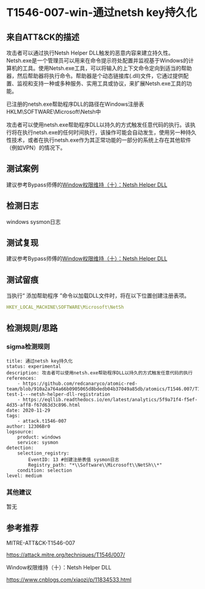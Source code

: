 # T1546-007-win-通过netsh key持久化

## 来自ATT&CK的描述

攻击者可以通过执行Netsh Helper DLL触发的恶意内容来建立持久性。Netsh.exe是一个管理员可以用来在命令提示符处配置并监视基于Windows的计算机的工具。使用Netsh.exe工具，可以将输入的上下文命令定向到适当的帮助器，然后帮助器将执行命令。帮助器是个动态链接库(.dll)文件，它通过提供配置、监视和支持一种或多种服务、实用工具或协议，来扩展Netsh.exe工具的功能。

已注册的netsh.exe帮助程序DLL的路径在Windows注册表HKLM\SOFTWARE\Microsoft\Netsh中

攻击者可以使用netsh.exe帮助程序DLL以持久的方式触发任意代码的执行。该执行将在执行netsh.exe的任何时间执行，该操作可能会自动发生，使用另一种持久性技术，或者在执行netsh.exe作为其正常功能的一部分的系统上存在其他软件（例如VPN）的情况下。

## 测试案例

建议参考Bypass师傅的[Window权限维持（十）：Netsh Helper DLL](https://zhuanlan.zhihu.com/p/108020339)

## 检测日志

windows sysmon日志

## 测试复现

建议参考Bypass师傅的[Window权限维持（十）：Netsh Helper DLL](https://zhuanlan.zhihu.com/p/108020339)

## 测试留痕

当执行“ 添加帮助程序 ”命令以加载DLL文件时，将在以下位置创建注册表项。

```yml
HKEY_LOCAL_MACHINE\SOFTWARE\Microsoft\NetSh
```

## 检测规则/思路

### sigma检测规则

```YML
title: 通过netsh key持久化
status: experimental
description: 攻击者可以使用netsh.exe帮助程序DLL以持久的方式触发任意代码的执行
references:
    - https://github.com/redcanaryco/atomic-red-team/blob/910a2a764a66b0905065d8bdedb04b37049a85db/atomics/T1546.007/T1546.007.md#atomic-test-1---netsh-helper-dll-registration
    - https://eqllib.readthedocs.io/en/latest/analytics/5f9a71f4-f5ef-4d35-aff8-f67d63d3c896.html
date: 2020-11-29
tags:
    - attack.t1546-007
author: 12306Br0
logsource:
    product: windows
    service: sysmon
detection:
    selection_registry:
        EventID: 13 #创建注册表值 sysmon日志
        Registry_path: "*\\Software\\Microsoft\\NetSh\\*"
    condition: selection
level: medium
```

### 其他建议

暂无

## 参考推荐

MITRE-ATT&CK-T1546-007

<https://attack.mitre.org/techniques/T1546/007/>

Window权限维持（十）：Netsh Helper DLL

<https://www.cnblogs.com/xiaozi/p/11834533.html>
